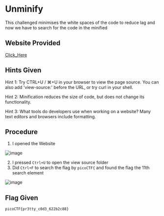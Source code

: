 # Unminify
This challenged minimises the white spaces of the code to reduce lag and now we have to search for the code in the minified

## Website Provided
[Click_Here](http://titan.picoctf.net:59466)

## Hints Given
Hint 1: Try CTRL+U / ⌘+U in your browser to view the page source. You can also add 'view-source:' before the URL, or try curl <URL> in your shell.

Hint 2: Minification reduces the size of code, but does not change its functionality.

Hint 3: What tools do developers use when working on a website? Many text editors and browsers include formatting.

## Procedure
1. I opened the Website
   
![image](https://github.com/user-attachments/assets/4fb1e9c6-2475-46c1-9810-318ce2df9419)

2. I pressed `Ctrl+U` to open the view source folder
3. Did `Ctrl+F` to search the flag by `picoCTF{` and found the flag the 11th search element

![image](https://github.com/user-attachments/assets/f58f885f-7a5f-4633-a629-d6d20949fe7d)

## Flag Given
`picoCTF{pr3tty_c0d3_622b2c88}`
